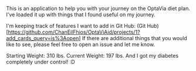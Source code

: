This is an application to help you with your journey on the OptaVia diet plan. I've loaded it up with things that I found useful on my journey.

I'm keeping track of features I want to add in Git Hub: (Git Hub)[https://github.com/ChanEilFhios/OptaViAid/projects/1?add_cards_query=is%3Aopen]
If there are additional things that you would like to see, please feel free to open an issue and let me know.

Starting Weight: 310 lbs.
Current Weight: 197 lbs.
And I got my diabetes completely under control!
:D